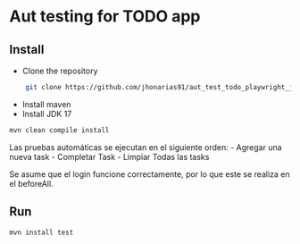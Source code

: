 # Aut testing for TODO app

## Install
- Clone the repository
```bash
    git clone https://github.com/jhonarias91/aut_test_todo_playwright_java.git
```
- Install maven
- Install JDK 17

```bash
mvn clean compile install
```
Las pruebas automáticas se ejecutan en el siguiente orden:
    - Agregar una nueva task
    - Completar Task
    - Limpiar Todas las tasks

Se asume que el login funcione correctamente, por lo que este se realiza en el beforeAll.

## Run
```bash
mvn install test
```
